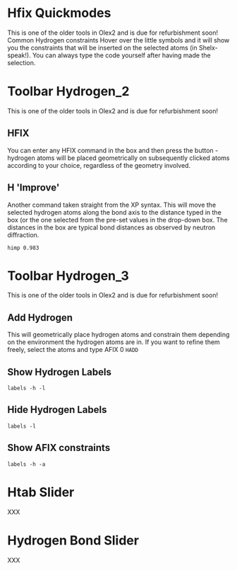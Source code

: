 # Hfix Quickmodes 
This is one of the older tools in Olex2 and is due for refurbishment soon! 
Common Hydrogen constraints  Hover over the little symbols and it will show you the constraints that will be inserted on the selected atoms (in Shelx-speak!). You can always type the code yourself after having made the selection.

# Toolbar Hydrogen_2 
This is one of the older tools in Olex2 and is due for refurbishment soon! 

## HFIX  
You can enter any HFIX command in the box and then press the button - hydrogen atoms will be placed geometrically on subsequently clicked atoms according to your choice, regardless of the geometry involved. 

## H 'Improve' 
Another command taken straight from the XP syntax. This will move the selected hydrogen atoms along the bond axis to the distance typed in the box (or the one selected from the pre-set values in the drop-down box. The distances in the box are typical bond distances as observed by neutron diffraction. 

`himp 0.983`

# Toolbar Hydrogen_3 
This is one of the older tools in Olex2 and is due for refurbishment soon! 

## Add Hydrogen  
This will geometrically place hydrogen atoms and constrain them depending on the environment the hydrogen atoms are in. If you want to refine them freely, select the atoms and type AFIX 0 `HADD`

## Show Hydrogen Labels  
`labels -h -l` 

## Hide Hydrogen Labels  
`labels -l` 

## Show AFIX constraints  
`labels -h -a`

# Htab Slider
XXX

# Hydrogen Bond Slider
XXX
